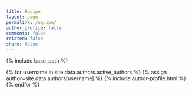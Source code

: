 ```yaml
---
title: Equipe
layout: page
permalink: /equipe/
author_profile: false
comments: false
related: false
share: false
---
```


{% include base_path %}

{% for username in site.data.authors.active_authors %}
  {% assign author=site.data.authors[username] %}
  {% include author-profile.html %}
{% endfor %}
